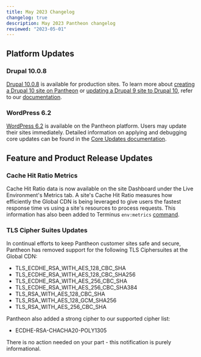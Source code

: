 ```yaml
---
title: May 2023 Changelog
changelog: true
description: May 2023 Pantheon changelog
reviewed: "2023-05-01"
---
```


## Platform Updates

### Drupal 10.0.8

[Drupal 10.0.8](https://www.drupal.org/project/drupal/releases/10.0.8) is available for production sites. To learn more about [creating a Drupal 10 site on Pantheon](/drupal-10#create-a-drupal-10-site) or [updating a Drupal 9 site to Drupal 10](/drupal-10#update-a-drupal-9-site-to-drupal-10), refer to our [documentation](/drupal-10).

### WordPress 6.2

[WordPress 6.2](https://wordpress.org/news/2023/03/dolphy/) is available on the Pantheon platform. Users may update their sites immediately. Detailed information on applying and debugging core updates can be found in the [Core Updates documentation](/core-updates).

## Feature and Product Release Updates

### Cache Hit Ratio Metrics

Cache Hit Ratio data is now available on the site Dashboard under the Live Environment's Metrics tab. A site's Cache Hit Ratio measures how efficiently the Global CDN is being leveraged to give users the fastest response time vs using a site's resources to process requests. This information has also been added to Terminus `env:metrics` [command](/terminus/commands/env-metrics).

### TLS Cipher Suites Updates

In continual efforts to keep Pantheon customer sites safe and secure, Pantheon has removed support for the following TLS Ciphersuites at the Global CDN:

- TLS_ECDHE_RSA_WITH_AES_128_CBC_SHA
- TLS_ECDHE_RSA_WITH_AES_128_CBC_SHA256
- TLS_ECDHE_RSA_WITH_AES_256_CBC_SHA
- TLS_ECDHE_RSA_WITH_AES_256_CBC_SHA384
- TLS_RSA_WITH_AES_128_CBC_SHA
- TLS_RSA_WITH_AES_128_GCM_SHA256
- TLS_RSA_WITH_AES_256_CBC_SHA

Pantheon also added a strong cipher to our supported cipher list:

- ECDHE-RSA-CHACHA20-POLY1305

There is no action needed on your part - this notification is purely informational.
